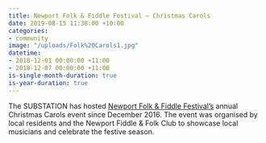 ```yaml
---
title: Newport Folk & Fiddle Festival – Christmas Carols
date: 2019-08-15 11:38:00 +10:00
categories:
- community
image: "/uploads/Folk%20Carols1.jpg"
datetime:
- 2018-12-01 00:00:00 +11:00
- 2018-12-07 00:00:00 +11:00
is-single-month-duration: true
is-year-duration: true
---
```


The SUBSTATION has hosted [Newport Folk & Fiddle Festival’s](https://www.nffc.org.au/) annual Christmas Carols event since December 2016. The event was organised by local residents and the Newport Fiddle & Folk Club to showcase local musicians and celebrate the festive season. 